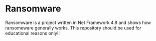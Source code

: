 # Ransomware
Ransomware is a project written in Net Framework 4.8 and shows how ransomeware generally works. This repository should be used for educational reasons only!!
